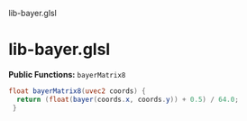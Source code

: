 



lib-bayer.glsl








[ ](#section-0)












[ ](#section-1)

lib-bayer.glsl
==============


**Public Functions:**
`bayerMatrix8`





```glsl
float bayerMatrix8(uvec2 coords) {
  return (float(bayer(coords.x, coords.y)) + 0.5) / 64.0;
 }
 
 
```






